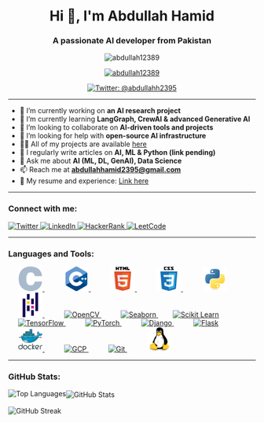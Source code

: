 <h1 align="center">Hi 👋, I'm Abdullah Hamid</h1>
<h3 align="center">A passionate AI developer from Pakistan</h3>

<p align="center">
  <img src="https://komarev.com/ghpvc/?username=abdullah12389&label=Profile%20views&color=0e75b6&style=flat" alt="abdullah12389" />
</p>

<p align="center">
  <a href="https://github.com/ryo-ma/github-profile-trophy">
    <img src="https://github-profile-trophy.vercel.app/?username=abdullah12389&theme=dracula&margin-w=10&margin-h=10" alt="abdullah12389" />
  </a>
</p>

<p align="center">
  <a href="https://twitter.com/abdullahh2395" target="_blank">
    <img src="https://img.shields.io/twitter/follow/abdullahh2395?logo=twitter&style=for-the-badge" alt="Twitter: @abdullahh2395" />
  </a>
</p>

---

- 🔭 I’m currently working on **an AI research project**
- 🌱 I’m currently learning **LangGraph, CrewAI & advanced Generative AI**
- 👯 I’m looking to collaborate on **AI-driven tools and projects**
- 🤝 I’m looking for help with **open-source AI infrastructure**
- 👨‍💻 All of my projects are available [here](https://github.com/abdullah12389)
- 📝 I regularly write articles on **AI, ML & Python (link pending)**
- 💬 Ask me about **AI (ML, DL, GenAI), Data Science**
- 📫 Reach me at **abdullahhamid2395@gmail.com**
- 📄 My resume and experience: [Link here](#)

---

<h3 align="left">Connect with me:</h3>

<p align="left">
  <a href="https://twitter.com/abdullahh2395" target="_blank">
    <img src="https://raw.githubusercontent.com/rahuldkjain/github-profile-readme-generator/master/src/images/icons/Social/twitter.svg" alt="Twitter" height="30" width="40" />
  </a>
  <a href="https://www.linkedin.com/in/abdullah-hamid-54a069290/" target="_blank">
    <img src="https://raw.githubusercontent.com/rahuldkjain/github-profile-readme-generator/master/src/images/icons/Social/linked-in-alt.svg" alt="LinkedIn" height="30" width="40" />
  </a>
  <a href="https://www.hackerrank.com/abdullah12389" target="_blank">
    <img src="https://raw.githubusercontent.com/rahuldkjain/github-profile-readme-generator/master/src/images/icons/Social/hackerrank.svg" alt="HackerRank" height="30" width="40" />
  </a>
  <a href="https://www.leetcode.com/abdullah1672" target="_blank">
    <img src="https://raw.githubusercontent.com/rahuldkjain/github-profile-readme-generator/master/src/images/icons/Social/leet-code.svg" alt="LeetCode" height="30" width="40" />
  </a>
</p>

---

<h3 align="left">Languages and Tools:</h3>

<p align="left">
  <span style="margin: 20px;">
    <a href="https://www.cprogramming.com/" target="_blank">
      <img src="https://raw.githubusercontent.com/devicons/devicon/master/icons/c/c-original.svg" alt="C" width="50" height="50"/>
    </a>
  </span>
  <span style="margin: 20px;">
    <a href="https://www.w3schools.com/cpp/" target="_blank">
      <img src="https://raw.githubusercontent.com/devicons/devicon/master/icons/cplusplus/cplusplus-original.svg" alt="C++" width="50" height="50"/>
    </a>
  </span>
  <span style="margin: 20px;">
    <a href="https://www.w3.org/html/" target="_blank">
      <img src="https://raw.githubusercontent.com/devicons/devicon/master/icons/html5/html5-original-wordmark.svg" alt="HTML5" width="50" height="50"/>
    </a>
  </span>
  <span style="margin: 20px;">
    <a href="https://www.w3schools.com/css/" target="_blank">
      <img src="https://raw.githubusercontent.com/devicons/devicon/master/icons/css3/css3-original-wordmark.svg" alt="CSS3" width="50" height="50"/>
    </a>
  </span>
  <span style="margin: 20px;">
    <a href="https://www.python.org" target="_blank">
      <img src="https://raw.githubusercontent.com/devicons/devicon/master/icons/python/python-original.svg" alt="Python" width="50" height="50"/>
    </a>
  </span>
  <span style="margin: 20px;">
    <a href="https://pandas.pydata.org/" target="_blank">
      <img src="https://raw.githubusercontent.com/devicons/devicon/2ae2a900d2f041da66e950e4d48052658d850630/icons/pandas/pandas-original.svg" alt="Pandas" width="50" height="50"/>
    </a>
  </span>
  <span style="margin: 20px;">
    <a href="https://opencv.org/" target="_blank">
      <img src="https://www.vectorlogo.zone/logos/opencv/opencv-icon.svg" alt="OpenCV" width="50" height="50"/>
    </a>
  </span>
  <span style="margin: 20px;">
    <a href="https://seaborn.pydata.org/" target="_blank">
      <img src="https://seaborn.pydata.org/_images/logo-mark-lightbg.svg" alt="Seaborn" width="50" height="50"/>
    </a>
  </span>
  <span style="margin: 10px;">
    <a href="https://scikit-learn.org/" target="_blank">
      <img src="https://upload.wikimedia.org/wikipedia/commons/0/05/Scikit_learn_logo_small.svg" alt="Scikit Learn" width="50" height="50"/>
    </a>
  </span>
  <span style="margin: 20px;">
    <a href="https://www.tensorflow.org" target="_blank">
      <img src="https://www.vectorlogo.zone/logos/tensorflow/tensorflow-icon.svg" alt="TensorFlow" width="50" height="50"/>
    </a>
  </span>
  <span style="margin: 20px;">
    <a href="https://pytorch.org/" target="_blank">
      <img src="https://www.vectorlogo.zone/logos/pytorch/pytorch-icon.svg" alt="PyTorch" width="50" height="50"/>
    </a>
  </span>
  <span style="margin: 20px;">
    <a href="https://www.djangoproject.com/" target="_blank">
      <img src="https://cdn.worldvectorlogo.com/logos/django.svg" alt="Django" width="50" height="50"/>
    </a>
  </span>
  <span style="margin: 20px;">
    <a href="https://flask.palletsprojects.com/" target="_blank">
      <img src="https://icon.icepanel.io/Technology/png-shadow-512/Flask.png" alt="Flask" width="50" height="50"/>
    </a>
  </span>
  <span style="margin: 20px;">
    <a href="https://www.docker.com/" target="_blank">
      <img src="https://raw.githubusercontent.com/devicons/devicon/master/icons/docker/docker-original-wordmark.svg" alt="Docker" width="50" height="50"/>
    </a>
  </span>
  <span style="margin: 20px;">
    <a href="https://cloud.google.com" target="_blank">
      <img src="https://www.vectorlogo.zone/logos/google_cloud/google_cloud-icon.svg" alt="GCP" width="50" height="50"/>
    </a>
  </span>
  <span style="margin: 20px;">
    <a href="https://git-scm.com/" target="_blank">
      <img src="https://www.vectorlogo.zone/logos/git-scm/git-scm-icon.svg" alt="Git" width="50" height="50"/>
    </a>
  </span>
  <span style="margin: 20px;">
    <a href="https://www.linux.org/" target="_blank">
      <img src="https://raw.githubusercontent.com/devicons/devicon/master/icons/linux/linux-original.svg" alt="Linux" width="50" height="50"/>
    </a>
  </span>
</p>


---

<h3 align="left">GitHub Stats:</h3>

<p>
  <img align="left" src="https://github-readme-stats.vercel.app/api/top-langs?username=abdullah12389&show_icons=true&locale=en&layout=compact" alt="Top Languages" />
</p>

<p>
  <img align="center" src="https://github-readme-stats.vercel.app/api?username=abdullah12389&show_icons=true&locale=en" alt="GitHub Stats" />
</p>

<p>
  <img align="center" src="https://github-readme-streak-stats.herokuapp.com/?user=abdullah12389" alt="GitHub Streak" />
</p>



